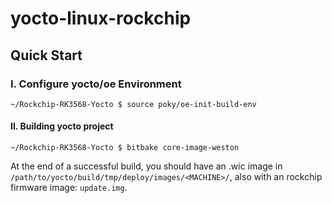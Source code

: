 # yocto-linux-rockchip

## Quick Start
### I. Configure yocto/oe Environment
```shell
~/Rockchip-RK3568-Yocto $ source poky/oe-init-build-env
```
#### II. Building yocto project
```shell
~/Rockchip-RK3568-Yocto $ bitbake core-image-weston
```
At the end of a successful build, you should have an .wic image in `/path/to/yocto/build/tmp/deploy/images/<MACHINE>/`, also with an rockchip firmware image: `update.img`.

